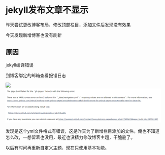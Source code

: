 # jekyll发布文章不显示

昨天尝试更改博客布局，修改顶部栏目，添加文件后发现没有效果

今天发现新增博客也没有刷新

## 原因

jekyll编译错误

到博客绑定的邮箱查看报错日志

<img src="https://github.com/modiman/modiman.github.io/blob/gh-pages/docs/pictures/image-20211115125643082.png"/>

<img src=".\imgs\image-20211115125724429.png"/>

发现是这个yml文件格式有错误，这是昨天为了新增栏目添加的文件。俺也不知道怎么改，一想留着也没用，最近也没精力修改博客主题，干脆删了。

以后有时间再重新自定义主题，现在只使用基本功能。